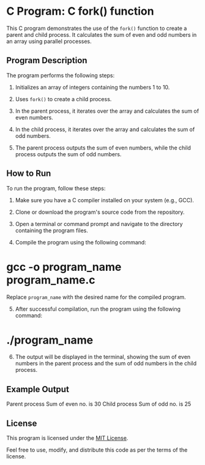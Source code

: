 # C Program: C fork() function

This C program demonstrates the use of the `fork()` function to create a parent and child process. It calculates the sum of even and odd numbers in an array using parallel processes.

## Program Description

The program performs the following steps:

1. Initializes an array of integers containing the numbers 1 to 10.

2. Uses `fork()` to create a child process.

3. In the parent process, it iterates over the array and calculates the sum of even numbers.

4. In the child process, it iterates over the array and calculates the sum of odd numbers.

5. The parent process outputs the sum of even numbers, while the child process outputs the sum of odd numbers.

## How to Run

To run the program, follow these steps:

1. Make sure you have a C compiler installed on your system (e.g., GCC).

2. Clone or download the program's source code from the repository.

3. Open a terminal or command prompt and navigate to the directory containing the program files.

4. Compile the program using the following command:
 # gcc -o program_name program_name.c

Replace `program_name` with the desired name for the compiled program.

5. After successful compilation, run the program using the following command:
 # ./program_name
   
6. The output will be displayed in the terminal, showing the sum of even numbers in the parent process and the sum of odd numbers in the child process.

## Example Output

Parent process
Sum of even no. is 30
Child process
Sum of odd no. is 25
## License

This program is licensed under the [MIT License](LICENSE).

Feel free to use, modify, and distribute this code as per the terms of the license.




